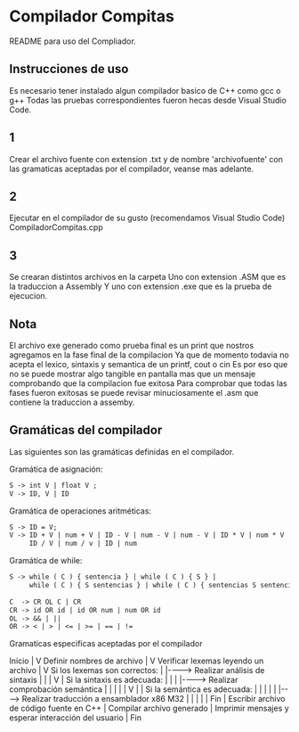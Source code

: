# Compilador Compitas

README para uso del Compliador.

## Instrucciones de uso
Es necesario tener instalado algun compilador basico de C++ como gcc o g++
Todas las pruebas correspondientes fueron hecas desde Visual Studio Code.
## 1
Crear el archivo fuente con extension .txt y de nombre 'archivofuente' 
con las gramaticas aceptadas por el compilador, veanse mas adelante.
## 2
Ejecutar en el compilador de su gusto (recomendamos Visual Studio Code) CompiladorCompitas.cpp
## 3
Se crearan distintos archivos en la carpeta
Uno con extension .ASM que es la traduccion a Assembly
Y uno con extension .exe que es la prueba de ejecucion.
## Nota
El archivo exe generado como prueba final es un print que nostros agregamos en la fase final de la compilacion
Ya que de momento todavia no acepta el lexico, sintaxis y semantica de un printf, cout o cin
Es por eso que no se puede mostrar algo tangible en pantalla mas que un mensaje comprobando que la compilacion fue exitosa
Para comprobar que todas las fases fueron exitosas se puede revisar minuciosamente el .asm que contiene la traduccion a 
assemby.
## Gramáticas del compilador

Las siguientes son las gramáticas definidas en el compilador.

Gramática de asignación:
```txt
S -> int V | float V ;
V -> ID, V | ID
```

Gramática de operaciones aritméticas:
```txt
S -> ID = V;
V -> ID + V | num + V | ID - V | num - V | num - V | ID * V | num * V |
     ID / V | num / v | ID | num
```

Gramática de while:
```txt
S -> while ( C ) { sentencia } | while ( C ) { S } |
     while ( C ) { S sentencias } | while ( C ) { sentencias S sentencias }
    
C  -> CR OL C | CR
CR -> id OR id | id OR num | num OR id
OL -> && | || 
OR -> < | > | <= | >= | == | !=
```
Gramaticas especificas aceptadas por el compilador

Inicio
|
V
Definir nombres de archivo
|
V
Verificar lexemas leyendo un archivo
|
V
Si los lexemas son correctos:
|
|----> Realizar análisis de sintaxis
|      |
|      V
|      Si la sintaxis es adecuada:
|      |
|      |----> Realizar comprobación semántica
|      |      |
|      |      V
|      |      Si la semántica es adecuada:
|      |      |
|      |      |----> Realizar traducción a ensamblador x86 M32
|      |
|      |
|      Fin
|
Escribir archivo de código fuente en C++
|
Compilar archivo generado
|
Imprimir mensajes y esperar interacción del usuario
|
Fin
